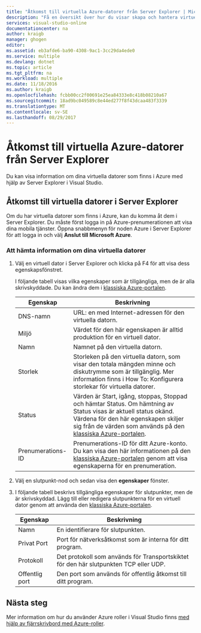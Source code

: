 ```yaml
---
title: "Åtkomst till virtuella Azure-datorer från Server Explorer | Microsoft Docs"
description: "Få en översikt över hur du visar skapa och hantera virtuella Azure-datorer (VM) i Server Explorer i Visual Studio."
services: visual-studio-online
documentationcenter: na
author: kraigb
manager: ghogen
editor: 
ms.assetid: eb3afde6-ba90-4308-9ac1-3cc29da4ede0
ms.service: multiple
ms.devlang: dotnet
ms.topic: article
ms.tgt_pltfrm: na
ms.workload: multiple
ms.date: 11/18/2016
ms.author: kraigb
ms.openlocfilehash: fcbb00cc2f00691e25ea84333e8c418b08210a67
ms.sourcegitcommit: 18ad9bc049589c8e44ed277f8f43dcaa483f3339
ms.translationtype: MT
ms.contentlocale: sv-SE
ms.lasthandoff: 08/29/2017
---
```

# <a name="accessing-azure-virtual-machines-from-server-explorer"></a>Åtkomst till virtuella Azure-datorer från Server Explorer
Du kan visa information om dina virtuella datorer som finns i Azure med hjälp av Server Explorer i Visual Studio.

## <a name="accessing-virtual-machines-in-server-explorer"></a>Åtkomst till virtuella datorer i Server Explorer
Om du har virtuella datorer som finns i Azure, kan du komma åt dem i Server Explorer. Du måste först logga in på Azure-prenumerationen att visa dina mobila tjänster. Öppna snabbmenyn för noden Azure i Server Explorer för att logga in och välj **Anslut till Microsoft Azure**.

### <a name="to-get-information-about-your-virtual-machines"></a>Att hämta information om dina virtuella datorer
1. Välj en virtuell dator i Server Explorer och klicka på F4 för att visa dess egenskapsfönstret.
   
    I följande tabell visas vilka egenskaper som är tillgängliga, men de är alla skrivskyddade. Du kan ändra dem i [klassiska Azure-portalen](http://go.microsoft.com/fwlink/?LinkID=213885).
   
   | Egenskap | Beskrivning |
   | --- | --- |
   | DNS-namn |URL: en med Internet-adressen för den virtuella datorn. |
   | Miljö |Värdet för den här egenskapen är alltid produktion för en virtuell dator. |
   | Namn |Namnet på den virtuella datorn. |
   | Storlek |Storleken på den virtuella datorn, som visar den totala mängden minne och diskutrymme som är tillgänglig. Mer information finns i How To: Konfigurera storlekar för virtuella datorer. |
   | Status |Värden är Start, igång, stoppas, Stoppad och hämtar Status. Om hämtning av Status visas är aktuell status okänd. Värdena för den här egenskapen skiljer sig från de värden som används på den [klassiska Azure-portalen](http://go.microsoft.com/fwlink/?LinkID=213885). |
   | Prenumerations-ID |Prenumerations-ID för ditt Azure-konto. Du kan visa den här informationen på den [klassiska Azure-portalen](http://go.microsoft.com/fwlink/?LinkID=213885) genom att visa egenskaperna för en prenumeration. |
2. Välj en slutpunkt-nod och sedan visa den **egenskaper** fönster.
3. I följande tabell beskrivs tillgängliga egenskaper för slutpunkter, men de är skrivskyddad. Lägg till eller redigera slutpunkterna för en virtuell dator genom att använda den [klassiska Azure-portalen](http://go.microsoft.com/fwlink/?LinkID=213885). 
   
   | Egenskap | Beskrivning |
   | --- | --- |
   | Namn |En identifierare för slutpunkten. |
   | Privat Port |Port för nätverksåtkomst som är interna för ditt program. |
   | Protokoll |Det protokoll som används för Transportskiktet för den här slutpunkten TCP eller UDP. |
   | Offentlig port |Den port som används för offentlig åtkomst till ditt program. |

## <a name="next-steps"></a>Nästa steg
Mer information om hur du använder Azure roller i Visual Studio finns [med hjälp av fjärrskrivbord med Azure-roller](vs-azure-tools-remote-desktop-roles.md).

